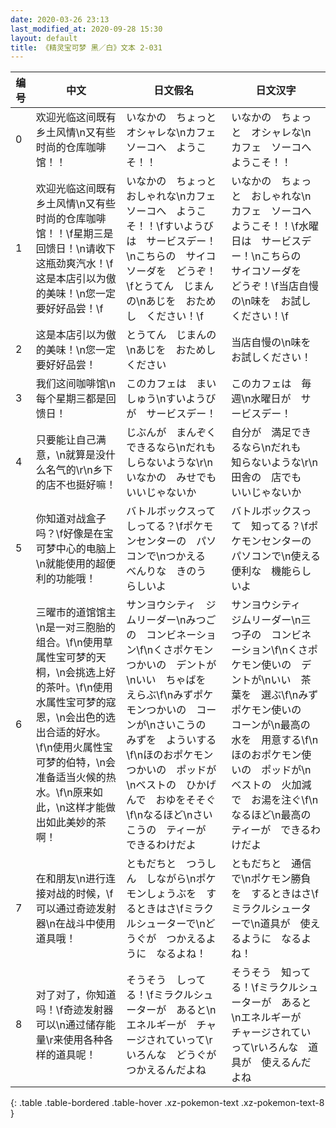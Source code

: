 ```yaml
---
date: 2020-03-26 23:13
last_modified_at: 2020-09-28 15:30
layout: default
title: 《精灵宝可梦 黑／白》文本 2-031
---
```

| 编号 | 中文 | 日文假名 | 日文汉字 |
| ---- | ---- | ---- | --- |
| 0 | 欢迎光临这间既有乡土风情\n又有些时尚的仓库咖啡馆！！ | いなかの　ちょっと　オシャレな\nカフェ　ソーコへ　ようこそ！！ | いなかの　ちょっと　オシャレな\nカフェ　ソーコへ　ようこそ！！ |
| 1 | 欢迎光临这间既有乡土风情\n又有些时尚的仓库咖啡馆！！\f星期三是回馈日！\n请收下这瓶劲爽汽水！\f这是本店引以为傲的美味！\n您一定要好好品尝！\f | いなかの　ちょっと　おしゃれな\nカフェ　ソーコへ　ようこそ！！\fすいようびは　サービスデー！\nこちらの　サイコソーダを　どうぞ！\fとうてん　じまんの\nあじを　おためし　ください！\f | いなかの　ちょっと　おしゃれな\nカフェ　ソーコへ　ようこそ！！\f水曜日は　サービスデー！\nこちらの　サイコソーダを　どうぞ！\f当店自慢の\n味を　お試しください！\f |
| 2 | 这是本店引以为傲的美味！\n您一定要好好品尝！ | とうてん　じまんの\nあじを　おためし　ください | 当店自慢の\n味を　お試しください！ |
| 3 | 我们这间咖啡馆\n每个星期三都是回馈日！ | このカフェは　まいしゅう\nすいようびが　サービスデー！ | このカフェは　毎週\n水曜日が　サービスデー！ |
| 4 | 只要能让自己满意，\n就算是没什么名气的\r\n乡下的店不也挺好嘛！ | じぶんが　まんぞく　できるなら\nだれも　しらないような\r\nいなかの　みせでも　いいじゃないか | 自分が　満足できるなら\nだれも　知らないような\r\n田舎の　店でも　いいじゃないか |
| 5 | 你知道对战盒子吗？\f好像是在宝可梦中心的电脑上\n就能使用的超便利的功能哦！ | バトルボックスって　しってる？\fポケモンセンターの　パソコンで\nつかえる　べんりな　きのう　らしいよ | バトルボックスって　知ってる？\fポケモンセンターの　パソコンで\n使える　便利な　機能らしいよ |
| 6 | 三曜市的道馆馆主\n是一对三胞胎的组合。\f\n使用草属性宝可梦的天桐，\n会挑选上好的茶叶。\f\n使用水属性宝可梦的寇恩，\n会出色的选出合适的好水。\f\n使用火属性宝可梦的伯特，\n会准备适当火候的热水。\f\n原来如此，\n这样才能做出如此美妙的茶啊！ | サンヨウシティ　ジムリーダー\nみつごの　コンビネーション\f\nくさポケモンつかいの　デントが\nいい　ちゃばを　えらぶ\f\nみずポケモンつかいの　コーンが\nさいこうの　みずを　よういする\f\nほのおポケモンつかいの　ポッドが\nベストの　ひかげんで　おゆをそそぐ\f\nなるほど\nさいこうの　ティーが　できるわけだよ | サンヨウシティ　ジムリーダー\n三つ子の　コンビネーション\f\nくさポケモン使いの　デントが\nいい　茶葉を　選ぶ\f\nみずポケモン使いの　コーンが\n最高の　水を　用意する\f\nほのおポケモン使いの　ポッドが\nベストの　火加減で　お湯を注ぐ\f\nなるほど\n最高の　ティーが　できるわけだよ |
| 7 | 在和朋友\n进行连接对战的时候，\f可以通过奇迹发射器\n在战斗中使用道具哦！ | ともだちと　つうしん　しながら\nポケモンしょうぶを　するときはさ\fミラクルシューターで\nどうぐが　つかえるように　なるよね！ | ともだちと　通信で\nポケモン勝負を　するときはさ\fミラクルシューターで\n道具が　使えるように　なるよね！ |
| 8 | 对了对了，你知道吗！\f奇迹发射器可以\n通过储存能量\r来使用各种各样的道具呢！ | そうそう　しってる！\fミラクルシューターが　あると\nエネルギーが　チャージされていって\rいろんな　どうぐが　つかえるんだよね | そうそう　知ってる！\fミラクルシューターが　あると\nエネルギーが　チャージされていって\rいろんな　道具が　使えるんだよね |
{: .table .table-bordered .table-hover .xz-pokemon-text .xz-pokemon-text-8 }
